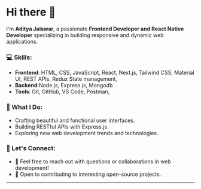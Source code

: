 # Hi there 👋

I'm **Aditya Jaiswar**, a passionate **Frontend Developer and React Native Developer** specializing in building responsive and dynamic web applications.

### 💻 Skills:
- **Frontend**: HTML, CSS, JavaScript, React, Next.js, Tailwind CSS, Material UI, REST APIs, Redux State management,
- **Backend**:Node.js, Express.js, Mongodb
- **Tools**: Git, GitHub, VS Code, Postman, 

### 🚀 What I Do:
- Crafting beautiful and functional user interfaces.
- Building RESTful APIs with Express.js.
- Exploring new web development trends and technologies.

### 🤝 Let's Connect:
- 💌 Feel free to reach out with questions or collaborations in web development!
- 🌟 Open to contributing to interesting open-source projects.

---

